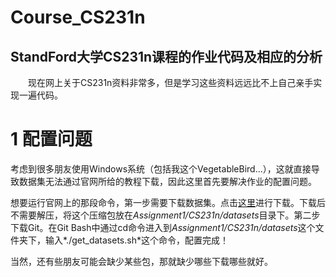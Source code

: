 # Course_CS231n

## StandFord大学CS231n课程的作业代码及相应的分析

&emsp;&emsp;现在网上关于CS231n资料非常多，但是学习这些资料远远比不上自己亲手实现一遍代码。

# 1 配置问题

考虑到很多朋友使用Windows系统（包括我这个VegetableBird...），这就直接导致数据集无法通过官网所给的教程下载，因此这里首先要解决作业的配置问题。

想要运行官网上的那段命令，第一步需要下载数据集。点击[这里](https://www.cs.toronto.edu/~kriz/cifar-10-python.tar.gz)进行下载。下载后不需要解压，将这个压缩包放在*Assignment1/CS231n/datasets*目录下。第二步下载Git。在Git Bash中通过cd命令进入到*Assignment1/CS231n/datasets*这个文件夹下，输入*./get_datasets.sh*这个命令，配置完成！

当然，还有些朋友可能会缺少某些包，那就缺少哪些下载哪些就好。
